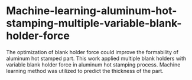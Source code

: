 # Machine-learning-aluminum-hot-stamping-multiple-variable-blank-holder-force
The optimization of blank holder force could improve the formability of aluminum hot stamped part. This work applied multiple blank holders with variable blank holder force in aluminum hot stamping process. Machine learning method was utilized to predict the thickness of the part. 
